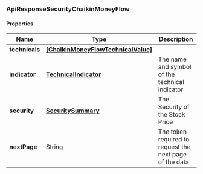 
[//]: # (CLASS:ApiResponseSecurityChaikinMoneyFlow)

[//]: # (KIND:object)

### ApiResponseSecurityChaikinMoneyFlow

#### Properties

[//]: # (START_DEFINITION)

Name | Type | Description
------------ | ------------- | -------------
**technicals** | [**[ChaikinMoneyFlowTechnicalValue]**](ChaikinMoneyFlowTechnicalValue.md) |  &nbsp;
**indicator** | [**TechnicalIndicator**](TechnicalIndicator.md) | The name and symbol of the technical indicator &nbsp;
**security** | [**SecuritySummary**](SecuritySummary.md) | The Security of the Stock Price &nbsp;
**nextPage** | String | The token required to request the next page of the data &nbsp;

[//]: # (END_DEFINITION)


[//]: # (CONTAINED_CLASS:ChaikinMoneyFlowTechnicalValue)


[//]: # (CONTAINED_CLASS:TechnicalIndicator)


[//]: # (CONTAINED_CLASS:SecuritySummary)





